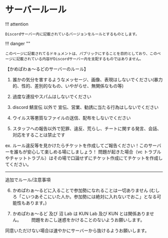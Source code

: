 # サーバールール

!!! attention

    Discordサーバー内に記載されているバージョンをルールとするものとします。

!!! danger ""

    このページに記載されてるドキュメントは、パブリックにすることを目的としており、このページに記載されている内容がDiscordサーバー内を支配するものではありません。

【かめぱわぁ～るどのサーバーのルール】

1. 誰かの気分を害するようなメッセージ、画像、表現はしないでください(暴力的、性的、差別的なもの、いやがらせ、無関係なもの等)

2. 過度な連投やスパムはしないでください

3. discord 鯖宣伝 以外で 宣伝、営業、勧誘に当たる行為はしないでください

4. ウイルス等悪質なファイルの送信、配布をしないでください

5. スタッフへの報告以外で犯罪、違反、荒らし、チートに関する発言、会話、対応をすることは禁止です

ex. ルール違反等を見かけたらチケットを作成してご報告ください！このサーバーを誰もが安心して楽しめる場にしましょう！
問題が起きた場合（vc トラブルやチャットトラブル）はその場で口論せずにチケット作成にてチケットを作成してください。

---

追加でルール/注意事項

6. かめぱわぁ～るどに入ることで参加勢になれることは一切ありません (むしろ「こいつあそこにいた人か。参加勢には絶対に入れないでおこ」となる可能性もあります。)

7. かめぱわぁ～るど 及び 沼 Lab は KUN Lab 及び KUN とは関係ありません。
   　　問題をおこし迷惑をかけることのないようお願いします。

同意いただけない場合は速やかにサーバーから抜けるようお願いします。
